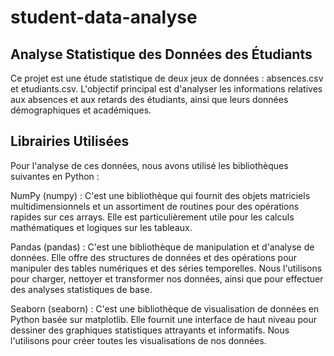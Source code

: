 # student-data-analyse
## Analyse Statistique des Données des Étudiants

Ce projet est une étude statistique de deux jeux de données : absences.csv et etudiants.csv. L'objectif principal est d'analyser les informations relatives aux absences et aux retards des étudiants, ainsi que leurs données démographiques et académiques.

## Librairies Utilisées

Pour l'analyse de ces données, nous avons utilisé les bibliothèques suivantes en Python :

NumPy (numpy) : C'est une bibliothèque qui fournit des objets matriciels multidimensionnels et un assortiment de routines pour des opérations rapides sur ces arrays. Elle est particulièrement utile pour les calculs mathématiques et logiques sur les tableaux.

Pandas (pandas) : C'est une bibliothèque de manipulation et d'analyse de données. Elle offre des structures de données et des opérations pour manipuler des tables numériques et des séries temporelles. Nous l'utilisons pour charger, nettoyer et transformer nos données, ainsi que pour effectuer des analyses statistiques de base.

Seaborn (seaborn) : C'est une bibliothèque de visualisation de données en Python basée sur matplotlib. Elle fournit une interface de haut niveau pour dessiner des graphiques statistiques attrayants et informatifs. Nous l'utilisons pour créer toutes les visualisations de nos données.
